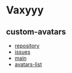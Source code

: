# Vaxyyy

## custom-avatars
- [repository](https://github.com/Vaxyyy/custom-avatars)
- [issues](https://github.com/Vaxyyy//issues)
- [main](https://github.com/Vaxyyy/custom-avatars/blob/master/custom_avatars.js)
- [avatars-list](https://github.com/Vaxyyy/custom-avatars/tree/master/default-avatars)
